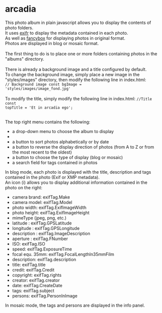 # arcadia
This photo album in plain javascript allows you to display the contents of photo folders.<br />
It uses <a href="https://github.com/MikeKovarik/exifr">exifr</a> to display the metadata contained in each photo.<br />
As well as <a href="https://github.com/fancyapps/fancybox">fancybox</a> for displaying photos in original format.<br />
Photos are displayed in blog or mosaic format.<br /><br />
The first thing to do is to place one or more folders containing photos in the "albums" directory.<br /><br/>
There is already a background image and a title configured by default.<br />
To change the background image, simply place a new image in the "styles/images" directory, then modify the following line in index.html: <br />
    <code>// Background image
    const bgImage = 'styles/images/image_fond.jpg'</code><br /><br />
To modify the title, simply modify the following line in index.html:
    <code>//Title
    const topTitle = 'Et in arcadia ego';</code><br /><br />

The top right menu contains the following:
<ul>
<li>a drop-down menu to choose the album to display<li>
<li>a button to sort photos alphabetically or by date</li>
<li>a button to reverse the display direction of photos (from A to Z or from the most recent to the oldest)</li>
<li>a button to choose the type of display (blog or mosaic)</li>
<li>a search field for tags contained in photos</li>
</ul>

In blog mode, each photo is displayed with the title, description and tags contained in the photo (Exif or XMP metadata).<br />
An icon (i) allows you to display additional information contained in the photo on the right:
<ul>
<li>camera brand: exifTag.Make</li>
<li>camera model: exifTag.Model</li>
<li>photo width: exifTag.ExifImageWidth</li>
<li>photo height: exifTag.ExifImageHeight</li> <li>mimeType (jpeg, png, etc.)</li>
<li>latitude : exifTag.GPSLatitude</li>
<li>longitude : exifTag.GPSLongitude</li>
<li>description : exifTag.ImageDescription</li>
<li>aperture : exifTag.FNumber</li>
<li>ISO: exifTag.ISO</li>
<li>speed: exifTag.ExposureTime</li>
<li>focal equ. 35mm: exifTag.FocalLengthIn35mmFilm</li>
<li>description: exifTag.description</li>
<li>title: exifTag.title</li>
<li>credit: exifTag.Credit</li>
<li>copyright: exifTag.rights</li>
<li>creator: exifTag.creator</li>
<li>date: exifTag.CreateDate</li>
<li>tags: exifTag.subject</li>
<li>persons: exifTag.PersonInImage</li>
</ul>
In mosaic mode, the tags and persons are displayed in the info panel.<br /><br />


